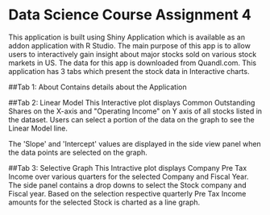 # Data Science Course Assignment 4

This application is built using Shiny Application which is available as an addon application with R Studio.
The main purpose of this app is to allow users to interactively gain insight about major stocks sold on various stock markets in US.
The data for this app is downloaded from Quandl.com. 
This application has 3 tabs which present the stock data in Interactive charts.

##Tab 1: About
Contains details about the Application

##Tab 2: Linear Model
This Interactive plot displays Common Outstanding Shares on the X-axis and "Operating Income" on Y axis of all stocks listed in the dataset. Users can select a portion of the data on the graph to see the Linear Model line.

The 'Slope' and 'Intercept' values are displayed in the side view panel when the data points are selected on the graph.

##Tab 3: Selective Graph
This Intractive plot displays Company Pre Tax Income over various quarters for the selected Company and Fiscal Year.
The side panel contains a drop downs to select the Stock company and Fiscal year.
Based on the selection respective quarterly Pre Tax Income amounts for the selected Stock is charted as a line graph.
